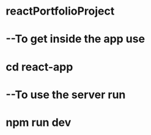 # reactPortfolioProject

# --To get inside the app use
# cd react-app

# --To use the server run
# npm run dev 